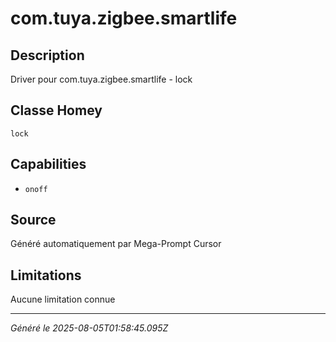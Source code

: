 # com.tuya.zigbee.smartlife

## Description
Driver pour com.tuya.zigbee.smartlife - lock

## Classe Homey
`lock`

## Capabilities
- `onoff`

## Source
Généré automatiquement par Mega-Prompt Cursor

## Limitations
Aucune limitation connue

---
*Généré le 2025-08-05T01:58:45.095Z*
